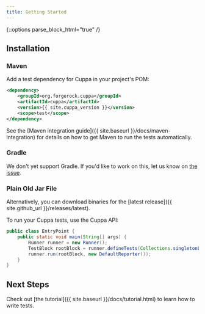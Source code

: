 ```yaml
---
title: Getting Started
---
```


{::options parse_block_html="true" /}

## Installation

### Maven

Add a test dependency for Cuppa in your project's POM:

```xml
<dependency>
    <groupId>org.forgerock.cuppa</groupId>
    <artifactId>cuppa</artifactId>
    <version>{{ site.cuppa_version }}</version>
    <scope>test</scope>
</dependency>
```

See the [Maven integration guide]({{ site.baseurl }}/docs/maven-integration) for details on how to get Maven to
run the tests automatically.

### Gradle

We don't yet support Gradle. If you'd like to work on this, let us know on
[the issue](https://github.com/cuppa-framework/cuppa/issues/32).

### Plain Old Jar File

Alternatively, you can download binaries for the [latest release]({{ site.github_url }}/releases/latest).

To run your Cuppa tests, use the Cuppa API:

```java
public class EntryPoint {
    public static void main(String[] args) {
        Runner runner = new Runner();
        TestBlock rootBlock = runner.defineTests(Collections.singletonList(MyTestClass.class));
        runner.run(rootBlock, new DefaultReporter());
    }
}
```

## Next Steps

Check out [the tutorial]({{ site.baseurl }}/docs/tutorial.html) to learn how to write tests.